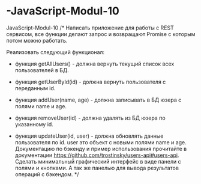 # -JavaScript-Modul-10
 JavaScript-Modul-10
 /*
  Написать приложение для работы с REST сервисом, 
  все функции делают запрос и возвращают Promise 
  с которым потом можно работать. 
  
  Реализовать следующий функционал:
  - функция getAllUsers() - должна вернуть текущий список всех пользователей в БД.
  
  - функция getUserById(id) - должна вернуть пользователя с переданным id.
  
  - функция addUser(name, age) - должна записывать в БД юзера с полями name и age.
  
  - функция removeUser(id) - должна удалять из БД юзера по указанному id.
  
  - функция updateUser(id, user) - должна обновлять данные пользователя по id. 
    user это объект с новыми полями name и age.
  Документацию по бэкенду и пример использования прочитайте 
  в документации https://github.com/trostinsky/users-api#users-api.
  Сделать минимальный графический интерфейс в виде панели с полями и кнопками. 
  А так же панелью для вывода результатов операций с бэкендом.
*/
